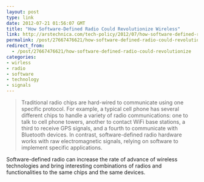 ```yaml
---
layout: post
type: link
date: 2012-07-21 01:56:07 GMT
title: "How Software-Defined Radio Could Revolutionize Wireless"
link: http://arstechnica.com/tech-policy/2012/07/how-software-defined-radio-could-revolutionize-wireless/
permalink: /post/27667476621/how-software-defined-radio-could-revolutionize
redirect_from: 
  - /post/27667476621/how-software-defined-radio-could-revolutionize
categories:
- wirless
- radio
- software
- technology
- signals
---
```

<blockquote>Traditional radio chips are hard-wired to communicate using one specific protocol. For example, a typical cell phone has several different chips to handle a variety of radio communications: one to talk to cell phone towers, another to contact WiFi base stations, a third to receive GPS signals, and a fourth to communicate with Bluetooth devices. In contrast, software-defined radio hardware works with raw electromagnetic signals, relying on software to implement specific applications.</blockquote>
<p>Software-defined radio can increase the rate of advance of wireless technologies and bring interesting combinations of radios and functionalities to the same chips and the same devices.</p>